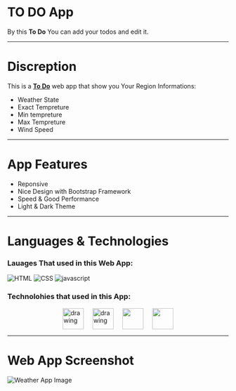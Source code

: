 # TO DO App

By this **To Do** You can add your todos and edit it.

-----

# Discreption
This is a [**To Do**](https://to-do-app-ashy.vercel.app/) web app that show you Your Region Informations:
  - Weather State
  - Exact Tempreture
  - Min tempreture
  - Max Tempreture
  - Wind Speed

-----

# App Features
  - Reponsive
  - Nice Design with Bootstrap Framework
  - Speed & Good Performance
  - Light & Dark Theme

-----

# Languages & Technologies
### Lauages That used in this Web App:

![HTML](https://img.icons8.com/color/48/000000/html-5--v1.png)
![CSS](https://img.icons8.com/color/48/000000/css3.png)
![javascript](https://img.icons8.com/color/48/000000/javascript--v2.png)

### Technolohies that used in this App:

<div style="display: flex; justify-content: center; align-items: center; gap: 20px;">
  <img src="https://cdn-icons-png.flaticon.com/512/3334/3334886.png" alt="drawing" width="48" height="48"/>
  <img src="https://cdn.iconscout.com/icon/free/png-64/redux-3521674-2945118.png" alt="drawing" width="48" height="48"/>
  <img src="https://img.icons8.com/color/48/000000/bootstrap.png" width="48" height="48"/>
  <img src="https://cdn.iconscout.com/icon/premium/png-64-thumb/nail-polish-73-761221.png" width="48" height="48"/>
</div>

-----

# Web App Screenshot
![Weather App Image](https://github.com/ahmedmohmd/to-do-app/blob/main/app-screenshot.png?raw=true)
